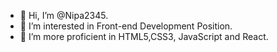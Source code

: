 - 👋 Hi, I’m @Nipa2345.
- 👀 I’m interested in Front-end Development Position.
- 🌱 I’m more proficient in HTML5,CSS3, JavaScript and React.

<!---
Click below and check my all Projects.


--->

